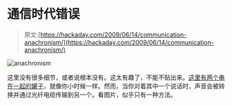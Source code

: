 # 通信时代错误

> 原文:[https://hackaday.com/2009/06/14/communication-anachronism/](https://hackaday.com/2009/06/14/communication-anachronism/)

![anachronism](../Images/c5add87b2ccfa7774a5d3cf414eef976.png "anachronism")

这里没有很多细节，或者说根本没有。这太有趣了，不能不贴出来。[这里有两个串在一起的罐子](http://www.flickr.com/photos/fotoman/3602044407/)，就像你小时候一样。然而，当你对着其中一个说话时，声音会被转换并通过光纤电缆传输到另一个。看图片，似乎只有一种方法。